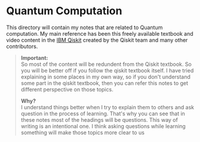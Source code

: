 # Quantum Computation

This directory will contain my notes that are related to Quantum computation. My main reference has been this freely available textbook and video content in the [IBM Qiskit](https://learning.quantum-computing.ibm.com/course/basics-of-quantum-information/single-systems) created by the Qiskit team and many other contributors. 

> **Important:**\
> So most of the content will be redundent from the Qiskit textbook. So you will be better off if you follow the qiskit textbook itself. I have tried explaining in some places in my own way, so if you don't understand some part in the qiskit textbook, then you can refer this notes to get different perspective on those topics.
>
> **Why?** \
> I understand things better when I try to explain them to others and ask question in the process of learning. That's why you can see that in these notes most of the headings will be questions. This way of writing is an intentional one. I think asking questions while learning something will make those topics more clear to us